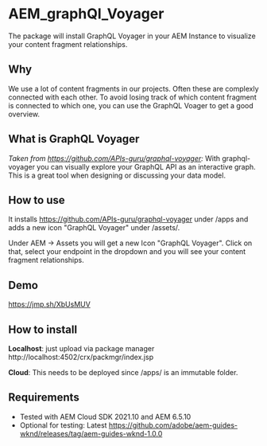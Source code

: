 # AEM_graphQl_Voyager
The package will install GraphQL Voyager in your AEM Instance to visualize your content fragment relationships.

## Why
We use a lot of content fragments in our projects. Often these are complexly connected with each other.
To avoid losing track of which content fragment is connected to which one, you can use the GraphQL Voager to get a good overview.

## What is GraphQL Voyager
_Taken from https://github.com/APIs-guru/graphql-voyager:_
With graphql-voyager you can visually explore your GraphQL API as an interactive graph. This is a great tool when designing or discussing your data model.

## How to use
It installs https://github.com/APIs-guru/graphql-voyager under /apps and adds a new icon "GraphQL Voyager" under /assets/.

Under AEM -> Assets you will get a new Icon "GraphQL Voyager". Click on that, select your endpoint in the dropdown and you will see your content fragment relationships.

## Demo
https://jmp.sh/XbUsMUV

## How to install
**Localhost**: just upload via package manager http://localhost:4502/crx/packmgr/index.jsp

**Cloud**: This needs to be deployed since /apps/ is an immutable folder.

## Requirements
* Tested with AEM Cloud SDK 2021.10 and AEM 6.5.10
* Optional for testing: Latest https://github.com/adobe/aem-guides-wknd/releases/tag/aem-guides-wknd-1.0.0 
